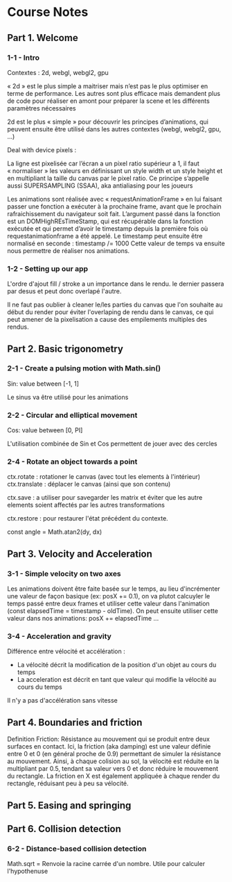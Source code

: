 # Course Notes

## Part 1. Welcome

### 1-1 - Intro
Contextes : 2d, webgl, webgl2, gpu

« 2d » est le plus simple a maitriser mais n’est pas le plus optimiser en terme de performance. Les autres sont plus efficace mais demandent plus de code pour réaliser en amont pour préparer la scene et les différents paramètres nécessaires 

2d est le plus « simple » pour découvrir les principes d’animations, qui peuvent ensuite être utilisé dans les autres contextes  (webgl, webgl2, gpu, …)

Deal with device pixels : 

La ligne est pixelisée car l’écran a un pixel ratio supérieur a 1, il faut « normaliser » les valeurs en définissant un style width et un style height et en multipliant la taille du canvas par le pixel ratio. Ce principe s’appelle aussi SUPERSAMPLING (SSAA), aka antialiasing pour les joueurs

Les animations sont réalisée avec « requestAnimationFrame » en lui faisant passer une fonction a exécuter à la prochaine frame, avant que le prochain rafraichissement du navigateur soit fait.
L’argument passé dans la fonction est un DOMHighREsTimeStamp, qui est récupérable dans la fonction exécutée et qui permet d’avoir le timestamp depuis la première fois où requestanimationframe a été appelé.
Le timestamp peut ensuite être normalisé en seconde : timestamp /= 1000
Cette valeur de temps va ensuite nous permettre de réaliser nos animations.

### 1-2 - Setting up our app

L'ordre d'ajout fill / stroke a un importance dans le rendu. le dernier passera par desus et peut donc overlapé l'autre.

Il ne faut pas oublier à cleaner le/les parties du canvas que l'on souhaite au début du render pour éviter l'overlaping de rendu dans le canvas, ce qui peut amener de la pixelisation a cause des empilements multiples des rendus. 


## Part 2. Basic trigonometry

### 2-1 - Create a pulsing motion with Math.sin()

Sin: value between [-1, 1]

Le sinus va être utilisé pour les animations

### 2-2 - Circular and elliptical movement

Cos: value between [0, PI]

L'utilisation combinée de Sin et Cos permettent de jouer avec des cercles

### 2-4 - Rotate an object towards a point

ctx.rotate : rotationer le canvas (avec tout les elements à l'intérieur)
ctx.translate : déplacer le canvas (ainsi que son contenu)

ctx.save : a utiliser pour savegarder les matrix et éviter que les autre elements soient affectés par les autres transformations

ctx.restore : pour restaurer l'état précédent du contexte.

const angle = Math.atan2(dy, dx)


## Part 3. Velocity and Acceleration

### 3-1 - Simple velocity on two axes

Les animations doivent être faite basée sur le temps, au lieu d'incrémenter une valeur de façon basique (ex: posX += 0.1), on va plutot calcuyler le temps passé entre deux frames et utiliser cette valeur dans l'animation (const elapsedTime = timestamp - oldTime). On peut ensuite utiliser cette valeur dans nos animations: posX += elapsedTime ... 

### 3-4 - Acceleration and gravity

Différence entre vélocité et accélération : 
- La vélocité décrit la modification de la position d'un objet au cours du temps
- La acceleration est décrit en tant que valeur qui modifie la vélocité au cours du temps

Il n'y a pas d'accélération sans vitesse


## Part 4. Boundaries and friction

Definition Friction:  Résistance au mouvement qui se produit entre deux surfaces en contact.
Ici, la friction (aka damping) est une valeur définie entre 0 et 0 (en général proche de 0.9) permettant de simuler la résistance au mouvement. Ainsi, à chaque colision au sol, la vélocité est réduite en la multipliant par 0.5, tendant sa valeur vers 0 et donc réduire le mouvement du rectangle. La friction en X est également appliquée à chaque render du rectangle, réduisant peu à peu sa vélocité.


## Part 5. Easing and springing


## Part 6. Collision detection

### 6-2 - Distance-based collision detection

Math.sqrt = Renvoie la racine carrée d'un nombre. Utile pour calculer l'hypothenuse 